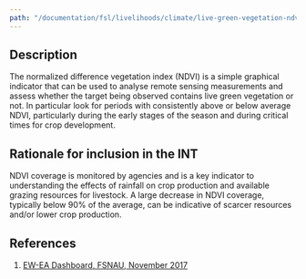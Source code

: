 ```yaml
---
path: "/documentation/fsl/livelihoods/climate/live-green-vegetation-ndvi/"
---
```


## Description

The normalized difference vegetation index (NDVI) is a simple graphical indicator that can be used to analyse remote sensing measurements and assess whether the target being observed contains live green vegetation or not. In particular look for periods with consistently above or below average NDVI, particularly during the early stages of the season and during critical times for crop development.

## Rationale for inclusion in the INT

NDVI coverage is monitored by agencies and is a key indicator to understanding the effects of rainfall on crop production and available grazing resources for livestock. A large decrease in NDVI coverage, typically below 90% of the average, can be indicative of scarcer resources and/or lower crop production.

## References

1. [EW-EA Dashboard, FSNAU, November 2017](http://dashboard.fsnau.org%3Bhttp//dataviz.vam.wfp.org/seasonal_explorer/rainfall_vegetation/visualizations)